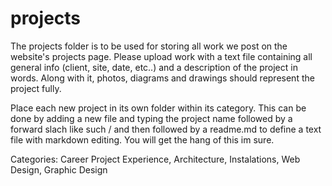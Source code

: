 # projects

The projects folder is to be used for storing all work we post on the website's projects page. Please upload work with a text file containing all general info (client, site, date, etc..) and a description of the project in words. Along with it, photos, diagrams and drawings should represent the project fully. 


Place each new project in its own folder within its category. This can be done by adding a new file and typing the project name followed by a forward slach like such / and then followed by a readme.md to define a text file with markdown editing. You will get the hang of this im sure.

Categories: Career Project Experience, Architecture, Instalations, Web Design, Graphic Design
